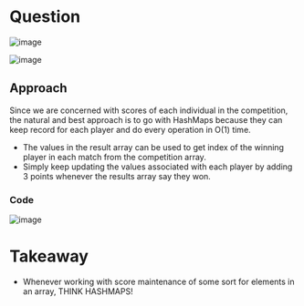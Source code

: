 # Question 

![image](https://github.com/ChaosAdmStudent/dsa-qs/assets/53689018/b27c5aed-d97a-45a9-9453-88e279b3230c)

![image](https://github.com/ChaosAdmStudent/dsa-qs/assets/53689018/a4560dfe-d493-4c8d-ac89-3699def67b07)

## Approach 

Since we are concerned with scores of each individual in the competition, the natural and best approach is to go with HashMaps because they can keep record for each player and do every operation in O(1) time. 

- The values in the result array can be used to get index of the winning player in each match from the competition array.
- Simply keep updating the values associated with each player by adding 3 points whenever the results array say they won.

### Code 

![image](https://github.com/ChaosAdmStudent/dsa-qs/assets/53689018/32c2e919-fb2a-441b-97fd-e32cc9624d3d)

# Takeaway 

- Whenever working with score maintenance of some sort for elements in an array, THINK HASHMAPS!
